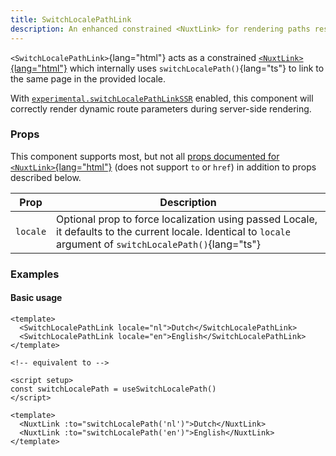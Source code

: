 ```yaml
---
title: SwitchLocalePathLink
description: An enhanced constrained <NuxtLink> for rendering paths resolved from switchLocalePath
---
```


`<SwitchLocalePathLink>`{lang="html"} acts as a constrained [`<NuxtLink>`{lang="html"}](https://nuxt.com/docs/api/components/nuxt-link#nuxtlink) which internally uses `switchLocalePath()`{lang="ts"} to link to the same page in the provided locale.

With [`experimental.switchLocalePathLinkSSR`](/docs/options/misc#experimental) enabled, this component will correctly render dynamic route parameters during server-side rendering.

### Props

This component supports most, but not all [props documented for `<NuxtLink>`{lang="html"}](https://nuxt.com/docs/api/components/nuxt-link#props) (does not support `to` or `href`) in addition to props described below.

| Prop     | Description                                                                                                                                  |
| -------- | -------------------------------------------------------------------------------------------------------------------------------------------- |
| `locale` | Optional prop to force localization using passed Locale, it defaults to the current locale. Identical to `locale` argument of `switchLocalePath()`{lang="ts"} |

### Examples

#### Basic usage

```vue
<template>
  <SwitchLocalePathLink locale="nl">Dutch</SwitchLocalePathLink>
  <SwitchLocalePathLink locale="en">English</SwitchLocalePathLink>
</template>

<!-- equivalent to -->

<script setup>
const switchLocalePath = useSwitchLocalePath()
</script>

<template>
  <NuxtLink :to="switchLocalePath('nl')">Dutch</NuxtLink>
  <NuxtLink :to="switchLocalePath('en')">English</NuxtLink>
</template>
```
